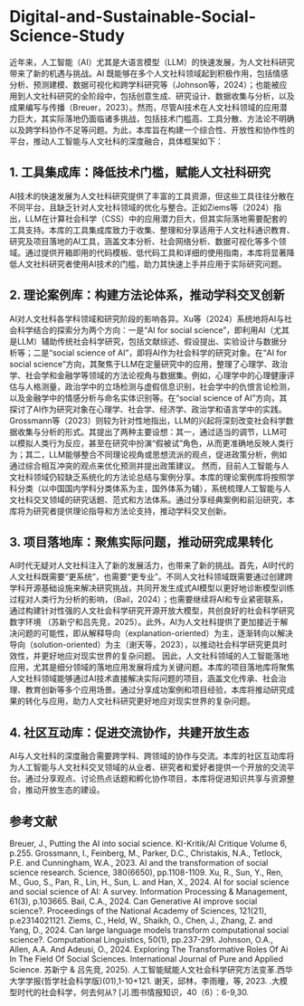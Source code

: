 # Digital-and-Sustainable-Social-Science-Study

近年来，人工智能（AI）尤其是大语言模型（LLM）的快速发展，为人文社科研究带来了新的机遇与挑战。AI 既能够在多个人文社科领域起到积极作用，包括情感分析、预测建模、数据可视化和跨学科研究等（Johnson等，2024）；也能被应用到人文社科研究的全阶段中，包括创意生成、研究设计、数据收集与分析，以及成果编写与传播（Breuer，2023）。然而，尽管AI技术在人文社科领域的应用潜力巨大，其实际落地仍面临诸多挑战，包括技术门槛高、工具分散、方法论不明确以及跨学科协作不足等问题。为此，本库旨在构建一个综合性、开放性和协作性的平台，推动人工智能与人文社科的深度融合，具体框架如下：
## 1. 工具集成库：降低技术门槛，赋能人文社科研究
AI技术的快速发展为人文社科研究提供了丰富的工具资源，但这些工具往往分散在不同平台，且缺乏针对人文社科领域的优化与整合。正如Ziems等（2024）指出，LLM在计算社会科学（CSS）中的应用潜力巨大，但其实际落地需要配套的工具支持。本库的工具集成库致力于收集、整理和分享适用于人文社科通识教育、研究及项目落地的AI工具，涵盖文本分析、社会网络分析、数据可视化等多个领域。通过提供开箱即用的代码模板、低代码工具和详细的使用指南，本库将显著降低人文社科研究者使用AI技术的门槛，助力其快速上手并应用于实际研究问题。
## 2. 理论案例库：构建方法论体系，推动学科交叉创新
AI对人文社科各学科领域和研究阶段的影响各异。Xu等（2024）系统地将AI与社会科学结合的探索分为两个方向：一是“AI for social science”，即利用AI（尤其是LLM）辅助传统社会科学研究，包括文献综述、假设提出、实验设计与数据分析等；二是“social science of AI”，即将AI作为社会科学的研究对象。在“AI for social science”方向，其聚焦于LLM在定量研究中的应用，整理了心理学、政治学、社会学和金融学等领域的方法论视角与数据集。例如，心理学中的心理健康评估与人格测量，政治学中的立场检测与虚假信息识别，社会学中的仇恨言论检测，以及金融学中的情感分析与命名实体识别等。在“social science of AI”方向，其探讨了AI作为研究对象在心理学、社会学、经济学、政治学和语言学中的实践。Grossmann等（2023）则较为针对性地指出，LLM的兴起将深刻改变社会科学数据收集与分析的形式。其提出了两种主要设想：其一，通过适当的调节，LLM可以模拟人类行为反应，甚至在研究中扮演“假被试”角色，从而更准确地反映人类行为；其二，LLM能够整合不同理论视角或思想流派的观点，促进政策分析，例如通过综合相互冲突的观点来优化预测并提出政策建议。
然而，目前人工智能与人文社科领域仍较缺乏系统化的方法论总结与案例分享。本库的理论案例库将按照学科分类（以中国国内学科分类体系为主，国外体系为辅），系统梳理人工智能与人文社科交叉领域的研究话题、范式和方法体系。通过分享经典案例和前沿研究，本库将为研究者提供理论指导和方法论支持，推动学科交叉创新。
## 3. 项目落地库：聚焦实际问题，推动研究成果转化
AI时代无疑对人文社科注入了新的发展活力，也带来了新的挑战。首先，AI时代的人文社科既需要“更系统”，也需要“更专业”。不同人文社科领域既需要通过创建跨学科开源基础设施来解决研究挑战，共同开发生成式AI模型以更好地诊断模型训练过程对人类行为分析的影响，（Bail，2024）；也需要继续将AI和专业紧密联系，通过构建针对性强的人文社会科学研究开源开放大模型，共创良好的社会科学研究数字环境 （苏新宁和吕先竞，2025）。此外，AI为人文社科提供了更加接近于解决问题的可能性，即从解释导向（explanation-oriented）为主，逐渐转向以解决导向（solution-oriented）为主（谢天等，2023），以推动社会科学研究更具时效性，并更好地应对现实世界的复杂问题。
因此，人文社科领域的人工智能落地应用，尤其是细分领域的落地应用发展将成为关键问题。本库的项目落地库将聚焦人文社科领域能够通过AI技术直接解决实际问题的项目，涵盖文化传承、社会治理、教育创新等多个应用场景。通过分享成功案例和项目经验，本库将推动研究成果的转化与应用，助力人文社科研究更好地应对现实世界的复杂问题。 
## 4. 社区互动库：促进交流协作，共建开放生态
AI与人文社科的深度融合需要跨学科、跨领域的协作与交流。本库的社区互动库将为人工智能与人文社科交叉领域的从业者、研究者和爱好者提供一个开放的交流平台。通过分享观点、讨论热点话题和孵化协作项目，本库将促进知识共享与资源整合，推动开放生态的建设。


## 参考文献
Breuer, J., Putting the AI into social science. KI-Kritik/AI Critique Volume 6, p.255.
Grossmann, I., Feinberg, M., Parker, D.C., Christakis, N.A., Tetlock, P.E. and Cunningham, W.A., 2023. AI and the transformation of social science research. Science, 380(6650), pp.1108-1109.
Xu, R., Sun, Y., Ren, M., Guo, S., Pan, R., Lin, H., Sun, L. and Han, X., 2024. AI for social science and social science of AI: A survey. Information Processing & Management, 61(3), p.103665.
Bail, C.A., 2024. Can Generative AI improve social science?. Proceedings of the National Academy of Sciences, 121(21), p.e2314021121.
Ziems, C., Held, W., Shaikh, O., Chen, J., Zhang, Z. and Yang, D., 2024. Can large language models transform computational social science?. Computational Linguistics, 50(1), pp.237-291. 
Johnson, O.A., Allen, A.A. And Adeusi, O., 2024. Exploring The Transformative Roles Of Ai In The Field Of Social Sciences. International Journal of Pure and Applied Science.
苏新宁 & 吕先竞, 2025). 人工智能赋能人文社会科学研究方法变革.西华大学学报(哲学社会科学版)(01),1-10+121.
谢天，邱林，李雨曈，等, 2023. .大模型时代的社会科学，何去何从? [J].图书情报知识，40（6）：6-9,30.


